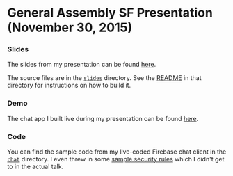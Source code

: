 # General Assembly SF Presentation (November 30, 2015)


### Slides

The slides from my presentation can be found [here](https://ga-intro-slides.firebaseapp.com).

The source files are in the [`slides`](./slides) directory. See the [README](./slides/README.md) in
that directory for instructions on how to build it.


### Demo

The chat app I built live during my presentation can be found [here](https://ga-intro-to-firebase.firebaseapp.com/).


### Code

You can find the sample code from my live-coded Firebase chat client in the [`chat`](./chat)
directory. I even threw in some [sample security rules](./chat/rules.json) which I didn't get to in
the actual talk.

